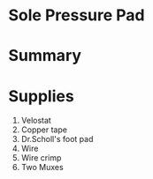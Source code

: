 # Sole Pressure Pad
# Summary 

# Supplies 
  1. Velostat 
  2. Copper tape 
  3. Dr.Scholl's foot pad 
  4. Wire 
  5. Wire crimp 
  6. Two Muxes 
